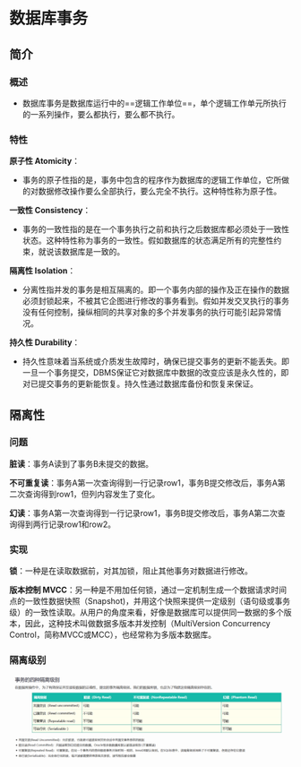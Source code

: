 # 数据库事务

## 简介

### 概述

- 数据库事务是数据库运行中的==逻辑工作单位==，单个逻辑工作单元所执行的一系列操作，要么都执行，要么都不执行。

### 特性

**原子性 Atomicity**：

- 事务的原子性指的是，事务中包含的程序作为数据库的逻辑工作单位，它所做的对数据修改操作要么全部执行，要么完全不执行。这种特性称为原子性。

**一致性 Consistency**：

- 事务的一致性指的是在一个事务执行之前和执行之后数据库都必须处于一致性状态。这种特性称为事务的一致性。假如数据库的状态满足所有的完整性约束，就说该数据库是一致的。

**隔离性 Isolation**：

- 分离性指并发的事务是相互隔离的。即一个事务内部的操作及正在操作的数据必须封锁起来，不被其它企图进行修改的事务看到。假如并发交叉执行的事务没有任何控制，操纵相同的共享对象的多个并发事务的执行可能引起异常情况。

**持久性 Durability**：

- 持久性意味着当系统或介质发生故障时，确保已提交事务的更新不能丢失。即一旦一个事务提交，DBMS保证它对数据库中数据的改变应该是永久性的，即对已提交事务的更新能恢复。持久性通过数据库备份和恢复来保证。

## 隔离性

### 问题

**脏读**：事务A读到了事务B未提交的数据。

**不可重复读**：事务A第一次查询得到一行记录row1，事务B提交修改后，事务A第二次查询得到row1，但列内容发生了变化。

**幻读**：事务A第一次查询得到一行记录row1，事务B提交修改后，事务A第二次查询得到两行记录row1和row2。

### 实现

**锁**：一种是在读取数据前，对其加锁，阻止其他事务对数据进行修改。

**版本控制 MVCC**：另一种是不用加任何锁，通过一定机制生成一个数据请求时间点的一致性数据快照（Snapshot)，并用这个快照来提供一定级别（语句级或事务级）的一致性读取。从用户的角度来看，好像是数据库可以提供同一数据的多个版本，因此，这种技术叫做数据多版本并发控制（MultiVersion Concurrency Control，简称MVCC或MCC），也经常称为多版本数据库。

### 隔离级别

![database ioslation](../img/database_ioslation.png)
